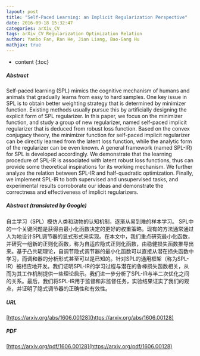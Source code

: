 ```yaml
---
layout: post
title: "Self-Paced Learning: an Implicit Regularization Perspective"
date: 2016-09-18 15:32:47
categories: arXiv_CV
tags: arXiv_CV Regularization Optimization Relation
author: Yanbo Fan, Ran He, Jian Liang, Bao-Gang Hu
mathjax: true
---
```


* content
{:toc}

##### Abstract
Self-paced learning (SPL) mimics the cognitive mechanism of humans and animals that gradually learns from easy to hard samples. One key issue in SPL is to obtain better weighting strategy that is determined by minimizer function. Existing methods usually pursue this by artificially designing the explicit form of SPL regularizer. In this paper, we focus on the minimizer function, and study a group of new regularizer, named self-paced implicit regularizer that is deduced from robust loss function. Based on the convex conjugacy theory, the minimizer function for self-paced implicit regularizer can be directly learned from the latent loss function, while the analytic form of the regularizer can be even known. A general framework (named SPL-IR) for SPL is developed accordingly. We demonstrate that the learning procedure of SPL-IR is associated with latent robust loss functions, thus can provide some theoretical inspirations for its working mechanism. We further analyze the relation between SPL-IR and half-quadratic optimization. Finally, we implement SPL-IR to both supervised and unsupervised tasks, and experimental results corroborate our ideas and demonstrate the correctness and effectiveness of implicit regularizers.

##### Abstract (translated by Google)
自主学习（SPL）模仿人类和动物的认知机制，逐渐从易到难的样本学习。 SPL中的一个关键问题是获得由最小化函数决定的更好的权重策略。现有的方法通常通过人为地设计SPL调节器的显式形式来实现。在本文中，我们重点研究最小化函数，并研究一组新的正则化函数，称为自适应隐式正则化函数，由稳健损失函数推导出来。基于凸共轭理论，自调节隐式调节器的最小化函数可以直接从潜在损失函数中学习，而调和器的分析形式甚至可以是已知的。针对SPL的通用框架（称为SPL-IR）被相应地开发。我们证明SPL-IR的学习过程与潜在的鲁棒损失函数相关，从而为其工作机制提供一些理论启示。我们进一步分析了SPL-IR与半二次优化之间的关系。最后，我们将SPL-IR用于监督和非监督任务，实验结果证实了我们的观点，并证明了隐式调节器的正确性和有效性。

##### URL
[https://arxiv.org/abs/1606.00128](https://arxiv.org/abs/1606.00128)

##### PDF
[https://arxiv.org/pdf/1606.00128](https://arxiv.org/pdf/1606.00128)

